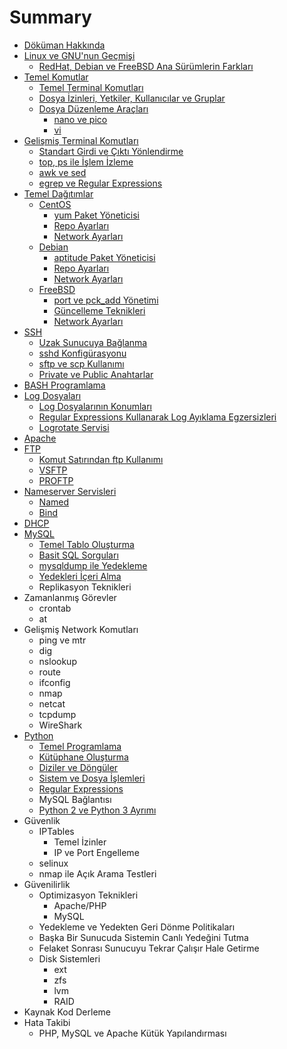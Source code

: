 # Summary

* [Döküman Hakkında](README.md)
* [Linux ve GNU'nun Geçmişi](tarih/linux_ve_gnunun_gecmisi.md)
   * [RedHat, Debian ve FreeBSD Ana Sürümlerin Farkları](tarih/anasurumlerin_farklari.md)
* [Temel Komutlar](temel_komutlar/temel.md)
   * [Temel Terminal Komutları](temel_komutlar/temel_komutlar.md)
   * [Dosya İzinleri, Yetkiler, Kullanıcılar ve Gruplar](temel_komutlar/yetkiler.md)
   * [Dosya Düzenleme Araçları](temel_komutlar/editing/dosya_duzenleme_araclari.md)
       * [nano ve pico](temel_komutlar/editing/nano.md)
       * [vi](temel_komutlar/editing/vi.md)
* [Gelişmiş Terminal Komutları](gelismis_terminal/gelismis_terminal_komutlari.md)
   * [Standart Girdi ve Çıktı Yönlendirme](gelismis_terminal/standart_girdi_ve_cikti_yonlendirme.md)
   * [top, ps ile İşlem İzleme](gelismis_terminal/top.md)
   * [awk ve sed](gelismis_terminal/awk_ve_sed.md)
   * [egrep ve Regular Expressions](gelismis_terminal/egrep_regexp.md)
* [Temel Dağıtımlar](dagitimlar/temel_dagitimlar.md)
   * [CentOS](dagitimlar/centos/centos.md)
       * [yum Paket Yöneticisi](dagitimlar/centos/yum.md)
       * [Repo Ayarları](dagitimlar/centos/repo.md)
       * [Network Ayarları](dagitimlar/centos/network.md)
   * [Debian](dagitimlar/debian/debian.md)
       * [aptitude Paket Yöneticisi](dagitimlar/debian/aptitude.md)
       * [Repo Ayarları](dagitimlar/debian/repo.md)
       * [Network Ayarları](dagitimlar/debian/network.md)
   * [FreeBSD](dagitimlar/freebsd/freebsd.md)
       * [port ve pck_add Yönetimi](dagitimlar/freebsd/ports.md)
       * [Güncelleme Teknikleri](dagitimlar/freebsd/guncelleme_teknikleri.md)
       * [Network Ayarları](dagitimlar/freebsd/network.md)
* [SSH](ssh/ssh.md)
   * [Uzak Sunucuya Bağlanma](ssh/baglanma.md)
   * [sshd Konfigürasyonu](ssh/sshd_konfigurasyonu.md)
   * [sftp ve scp Kullanımı](ssh/sftp_scp.md)
   * [Private ve Public Anahtarlar](ssh/anahtarlar.md)
* [BASH Programlama](bash/bash_programlama.md)
* [Log Dosyaları](log/log_dosyalari.md)
   * [Log Dosyalarının Konumları](log/log_dosyalarinin_konumlari.md)
   * [Regular Expressions Kullanarak Log Ayıklama Egzersizleri](log/log_ayiklama.md)
   * [Logrotate Servisi](log/logrotate.md)
* [Apache](apache/apache.md)
* [FTP](ftp/ftp.md)
   * [Komut Satırından ftp Kullanımı](ftp/kullanim.md)
   * [VSFTP](ftp/vsftp.md)
   * [PROFTP](ftp/proftp.md)
* [Nameserver Servisleri](nameserver/nameserver_servisleri.md)
   * [Named](nameserver/named.md)
   * [Bind](nameserver/bind.md)
* [DHCP](dhcp/dhcp.md)
* [MySQL](mysql/mysql.md)
   * [Temel Tablo Oluşturma](mysql/temel_tablo_olusturma.md)
   * [Basit SQL Sorguları](mysql/basit_sql_sorgulari.md)
   * [mysqldump ile Yedekleme](mysql/mysqldump.md)
   * [Yedekleri İçeri Alma](mysql/import.md)
   * Replikasyon Teknikleri
* Zamanlanmış Görevler
   * crontab
   * at
* Gelişmiş Network Komutları
   * ping ve mtr
   * dig
   * nslookup
   * route
   * ifconfig
   * nmap
   * netcat
   * tcpdump
   * WireShark
* [Python](python/python.md)
   * [Temel Programlama](python/temel_programlama.md)
   * [Kütüphane Oluşturma](python/kutuphane_olusturma.md)
   * [Diziler ve Döngüler](python/diziler_ve_donguler.md)
   * [Sistem ve Dosya İşlemleri](python/sistem_ve_dosya.md)
   * [Regular Expressions](python/regexp.md)
   * MySQL Bağlantısı
   * [Python 2 ve Python 3 Ayrımı](python/py_2v3.md)
* Güvenlik
   * IPTables
       * Temel İzinler
       * IP ve Port Engelleme
   * selinux
   * nmap ile Açık Arama Testleri
* Güvenilirlik
   * Optimizasyon Teknikleri
       * Apache/PHP
       * MySQL
   * Yedekleme ve Yedekten Geri Dönme Politikaları
   * Başka Bir Sunucuda Sistemin Canlı Yedeğini Tutma
   * Felaket Sonrası Sunucuyu Tekrar Çalışır Hale Getirme
   * Disk Sistemleri
       * ext
       * zfs
       * lvm
       * RAID
* Kaynak Kod Derleme
* Hata Takibi
   * PHP, MySQL ve Apache Kütük Yapılandırması

